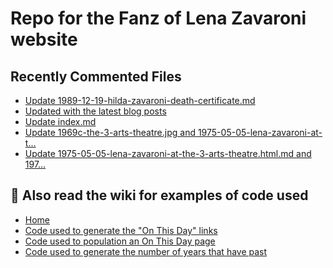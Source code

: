 # Repo for the Fanz of Lena Zavaroni website

## Recently Commented Files
<!-- BLOG-POST-LIST:START -->
- [Update 1989-12-19-hilda-zavaroni-death-certificate.md](https://github.com/FanzOfLenaZavaroni/fanzoflenazavaroni.github.io/commit/4bea48610a8eabd0909fb4e383c648291c69fb45)
- [Updated with the latest blog posts](https://github.com/FanzOfLenaZavaroni/fanzoflenazavaroni.github.io/commit/ce44ddcded990ddc124892f7b394da8ff7ff5891)
- [Update index.md](https://github.com/FanzOfLenaZavaroni/fanzoflenazavaroni.github.io/commit/778388ca41089ead7eed727682a3359feac55c71)
- [Update 1969c-the-3-arts-theatre.jpg and 1975-05-05-lena-zavaroni-at-t…](https://github.com/FanzOfLenaZavaroni/fanzoflenazavaroni.github.io/commit/60a3053c5b6721134cb7dbd9c2ad5c276d3755d6)
- [Update 1975-05-05-lena-zavaroni-at-the-3-arts-theatre.html.md and 197…](https://github.com/FanzOfLenaZavaroni/fanzoflenazavaroni.github.io/commit/f634f089c5ec76dce013d6d67f7711576f1d0ec6)
<!-- BLOG-POST-LIST:END -->

## :notebook: Also read the wiki for examples of code used
* [Home](https://github.com/FanzOfLenaZavaroni/fanzoflenazavaroni.github.io/wiki)
* [Code used to generate the "On This Day" links](https://github.com/FanzOfLenaZavaroni/fanzoflenazavaroni.github.io/wiki/On-This-Day-Code)
* [Code used to population an On This Day page](https://github.com/FanzOfLenaZavaroni/fanzoflenazavaroni.github.io/wiki/Code-used-to-population-an-On-This-Day-page)
* [Code used to generate the number of years that have past](https://github.com/FanzOfLenaZavaroni/fanzoflenazavaroni.github.io/wiki/Number-of-years-gone-by-code)
